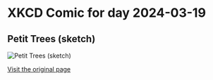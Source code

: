 
# XKCD Comic for day 2024-03-19

## Petit Trees (sketch)

![Petit Trees (sketch)](https://imgs.xkcd.com/comics/tree_cropped_(1).jpg "'Petit' being a reference to Le Petit Prince, which I only thought about halfway through the sketch")

[Visit the original page](https://xkcd.com/2/)

